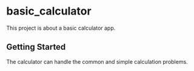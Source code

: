 # basic_calculator

This project is about a basic calculator app.

## Getting Started
The calculator can handle the common and simple calculation problems.

